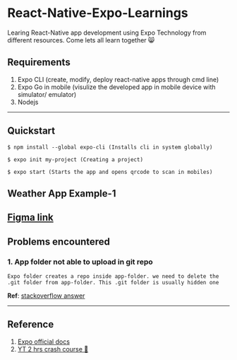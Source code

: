# React-Native-Expo-Learnings

Learing React-Native app development using Expo Technology from different resources. Come lets all learn together 😸

## Requirements

1. Expo CLI (create, modify, deploy react-native apps through cmd line)
2. Expo Go in mobile (visulize the developed app in mobile device with simulator/ emulator)
3. Nodejs

---

## Quickstart

```
$ npm install --global expo-cli (Installs cli in system globally)

$ expo init my-project (Creating a project)

$ expo start (Starts the app and opens qrcode to scan in mobiles)
```

## Weather App Example-1

## [Figma link](https://www.figma.com/file/SMVLK9OmDgo7pWsQBEL5Ug/Weather-app-ReactNative?node-id=0%3A1)

## Problems encountered

### 1. App folder not able to upload in git repo

    Expo folder creates a repo inside app-folder. we need to delete the .git folder from app-folder. This .git folder is usually hidden one

**Ref**: [stackoverflow answer](https://stackoverflow.com/questions/64863926/i-cant-upload-react-native-expo-projects-on-github)

---

## Reference

1. [Expo official docs](https://docs.expo.dev/)
2. [YT 2 hrs crash course 🌟](https://www.youtube.com/watch?v=NgDaPmxewcg&t=407s)
